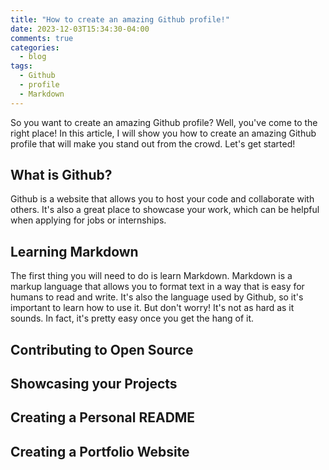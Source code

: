 ```yaml
---
title: "How to create an amazing Github profile!"
date: 2023-12-03T15:34:30-04:00
comments: true
categories:
  - blog
tags:
  - Github
  - profile
  - Markdown
---
```


So you want to create an amazing Github profile? Well, you've come to the right place! In this article, I will show you how to create an amazing Github profile that will make you stand out from the crowd. Let's get started!

## What is Github?

Github is a website that allows you to host your code and collaborate with others. It's also a great place to showcase your work, which can be helpful when applying for jobs or internships.

## Learning Markdown

The first thing you will need to do is learn Markdown. Markdown is a markup language that allows you to format text in a way that is easy for humans to read and write. It's also the language used by Github, so it's important to learn how to use it. But don't worry! It's not as hard as it sounds. In fact, it's pretty easy once you get the hang of it.

## Contributing to Open Source

## Showcasing your Projects

## Creating a Personal README

## Creating a Portfolio Website
